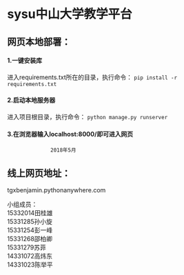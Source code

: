 # sysu中山大学教学平台

## 网页本地部署：
#### 1.一键安装库
进入requirements.txt所在的目录，执行命令：
```pip install -r requirements.txt```
#### 2.启动本地服务器
进入项目根目录，执行命令：
```python manage.py runserver```
#### 3.在浏览器输入localhost:8000/即可进入网页    

                  2018年5月
## 线上网页地址：
  tgxbenjamin.pythonanywhere.com



小组成员：        
15332014田桂雄   
15331285孙小旋   
15331254彭一峰   
15331268邵柏卿     
15331279苏菲     
14331072高炜东     
14331023陈举平   
